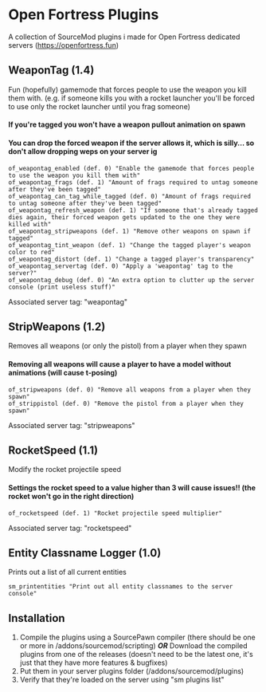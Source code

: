
# Open Fortress Plugins

A collection of SourceMod plugins i made for Open Fortress dedicated servers (https://openfortress.fun)

## WeaponTag (1.4)
Fun (hopefully) gamemode that forces people to use the weapon you kill them with.
(e.g. if someone kills you with a rocket launcher you'll be forced to use only the rocket launcher until you frag someone)
#### If you're tagged you won't have a weapon pullout animation on spawn
#### You can drop the forced weapon if the server allows it, which is silly... so don't allow dropping weps on your server ig
```
of_weapontag_enabled (def. 0) "Enable the gamemode that forces people to use the weapon you kill them with"
of_weapontag_frags (def. 1) "Amount of frags required to untag someone after they've been tagged"
of_weapontag_can_tag_while_tagged (def. 0) "Amount of frags required to untag someone after they've been tagged"
of_weapontag_refresh_weapon (def. 1) "If someone that's already tagged dies again, their forced weapon gets updated to the one they were killed with"
of_weapontag_stripweapons (def. 1) "Remove other weapons on spawn if tagged"
of_weapontag_tint_weapon (def. 1) "Change the tagged player's weapon color to red"
of_weapontag_distort (def. 1) "Change a tagged player's transparency"
of_weapontag_servertag (def. 0) "Apply a 'weapontag' tag to the server?"
of_weapontag_debug (def. 0) "An extra option to clutter up the server console (print useless stuff)"
```
Associated server tag: "weapontag"

## StripWeapons (1.2)
Removes all weapons (or only the pistol) from a player when they spawn
#### Removing all weapons will cause a player to have a model without animations (will cause t-posing)
```
of_stripweapons (def. 0) "Remove all weapons from a player when they spawn"
of_strippistol (def. 0) "Remove the pistol from a player when they spawn"
```
Associated server tag: "stripweapons"

## RocketSpeed (1.1)
Modify the rocket projectile speed
#### Settings the rocket speed to a value higher than 3 will cause issues!! (the rocket won't go in the right direction)
```
of_rocketspeed (def. 1) "Rocket projectile speed multiplier"
```
Associated server tag: "rocketspeed"

## Entity Classname Logger (1.0)
Prints out a list of all current entities
```
sm_printentities "Print out all entity classnames to the server console"
```

## Installation
1. Compile the plugins using a SourcePawn compiler (there should be one or more in /addons/sourcemod/scripting) ***OR*** Download the compiled plugins from one of the releases (doesn't need to be the latest one, it's just that they have more features & bugfixes)
3. Put them in your server plugins folder (/addons/sourcemod/plugins)
4. Verify that they're loaded on the server using "sm plugins list"
